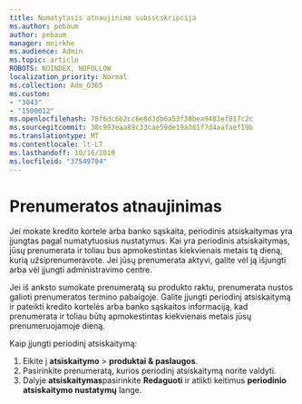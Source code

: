 ```yaml
---
title: Numatytasis atnaujinimo subsscskripcija
ms.author: pebaum
author: pebaum
manager: mnirkhe
ms.audience: Admin
ms.topic: article
ROBOTS: NOINDEX, NOFOLLOW
localization_priority: Normal
ms.collection: Adm_O365
ms.custom:
- "3043"
- "1500012"
ms.openlocfilehash: 78f6dc6b2cc6e8d3db6a53f38bea9483ef817c2c
ms.sourcegitcommit: 38c993eaa89c33cae59de19a381f7d4aafaef19b
ms.translationtype: MT
ms.contentlocale: lt-LT
ms.lasthandoff: 10/16/2019
ms.locfileid: "37549704"
---
```

# <a name="renewing-your-subscription"></a>Prenumeratos atnaujinimas

Jei mokate kredito kortele arba banko sąskaita, periodinis atsiskaitymas yra įjungtas pagal numatytuosius nustatymus. Kai yra periodinis atsiskaitymas, jūsų prenumerata ir toliau bus apmokestintas kiekvienais metais tą dieną, kurią užsiprenumeravote. Jei jūsų prenumerata aktyvi, galite vėl ją išjungti arba vėl įjungti administravimo centre.

Jei iš anksto sumokate prenumeratą su produkto raktu, prenumerata nustos galioti prenumeratos termino pabaigoje. Galite įjungti periodinį atsiskaitymą ir pateikti kredito kortelės arba banko sąskaitos informaciją, kad prenumerata ir toliau būtų apmokestintas kiekvienais metais jūsų prenumeruojamoje dieną.

Kaip įjungti periodinį atsiskaitymą: 

1. Eikite į **atsiskaitymo** > **produktai & paslaugos**.
2. Pasirinkite prenumeratą, kurios periodinį atsiskaitymą norite valdyti.
3. Dalyje **atsiskaitymas**pasirinkite **Redaguoti** ir atlikti keitimus **periodinio atsiskaitymo nustatymų** lange. 
